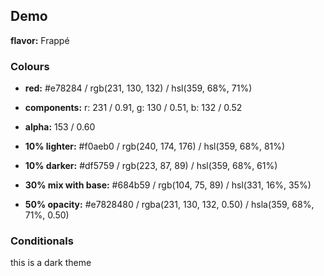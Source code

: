 ## Demo

**flavor:** Frappé

### Colours
- **red:**                #e78284 / rgb(231, 130, 132) / hsl(359, 68%, 71%)
- **components:**         r: 231 / 0.91, g: 130 / 0.51, b: 132 / 0.52
- **alpha:**              153 / 0.60
- **10% lighter:**        #f0aeb0 / rgb(240, 174, 176) / hsl(359, 68%, 81%)
- **10% darker:**         #df5759 / rgb(223, 87, 89) / hsl(359, 68%, 61%)

- **30% mix with base:**  #684b59 / rgb(104, 75, 89) / hsl(331, 16%, 35%)

- **50% opacity:**        #e7828480 / rgba(231, 130, 132, 0.50) / hsla(359, 68%, 71%, 0.50)

### Conditionals

this is a dark theme